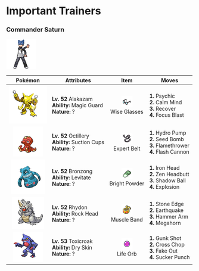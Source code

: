 # Important Trainers

### Commander Saturn

![Commander Saturn](../../assets/important_trainers/saturn.png)

| Pokémon | Attributes | Item | Moves |
|:-------:|------------|:----:|-------|
| ![Alakazam](../../assets/sprites/alakazam/front.gif) | **Lv. 52** Alakazam<br>**Ability:** Magic Guard<br>**Nature:** ? | ![Wise Glasses](../../assets/items/wise_glasses.png "An item to be held by a Pokémon. It is a thick pair of glasses that slightly boosts the power of special moves.")<br>Wise Glasses | **1.** Psychic<br>**2.** Calm Mind<br>**3.** Recover<br>**4.** Focus Blast |
| ![Octillery](../../assets/sprites/octillery/front.gif) | **Lv. 52** Octillery<br>**Ability:** Suction Cups<br>**Nature:** ? | ![Expert Belt](../../assets/items/expert_belt.png "An item to be held by a Pokémon. It is a well-worn belt that slightly boosts the power of supereffective moves.")<br>Expert Belt | **1.** Hydro Pump<br>**2.** Seed Bomb<br>**3.** Flamethrower<br>**4.** Flash Cannon |
| ![Bronzong](../../assets/sprites/bronzong/front.gif) | **Lv. 52** Bronzong<br>**Ability:** Levitate<br>**Nature:** ? | ![Bright Powder](../../assets/items/bright_powder.png "An item to be held by a Pokémon. It casts a tricky glare that lowers the opponent’s accuracy.")<br>Bright Powder | **1.** Iron Head<br>**2.** Zen Headbutt<br>**3.** Shadow Ball<br>**4.** Explosion |
| ![Rhydon](../../assets/sprites/rhydon/front.gif) | **Lv. 52** Rhydon<br>**Ability:** Rock Head<br>**Nature:** ? | ![Muscle Band](../../assets/items/muscle_band.png "An item to be held by a Pokémon. It is a headband that slightly boosts the power of physical moves.")<br>Muscle Band | **1.** Stone Edge<br>**2.** Earthquake<br>**3.** Hammer Arm<br>**4.** Megahorn |
| ![Toxicroak](../../assets/sprites/toxicroak/front.gif) | **Lv. 53** Toxicroak<br>**Ability:** Dry Skin<br>**Nature:** ? | ![Life Orb](../../assets/items/life_orb.png "An item to be held by a Pokémon. It boosts the power of moves, but at the cost of some HP on each hit.")<br>Life Orb | **1.** Gunk Shot<br>**2.** Cross Chop<br>**3.** Fake Out<br>**4.** Sucker Punch |



